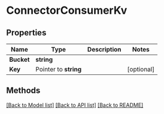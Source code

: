 # ConnectorConsumerKv

## Properties

Name | Type | Description | Notes
------------ | ------------- | ------------- | -------------
**Bucket** | **string** |  | 
**Key** | Pointer to **string** |  | [optional] 

## Methods


[[Back to Model list]](../README.md#documentation-for-models) [[Back to API list]](../README.md#documentation-for-api-endpoints) [[Back to README]](../README.md)


